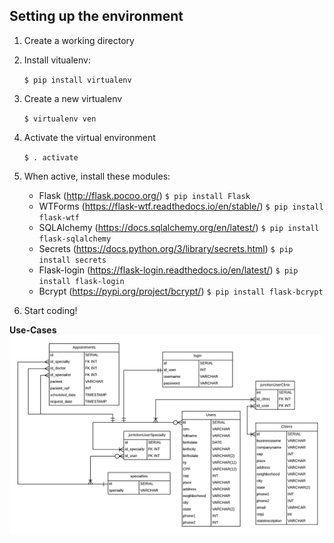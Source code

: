 ## Setting up the environment

1. Create a working directory
1. Install vitualenv:

    `$ pip install virtualenv`

1. Create a new virtualenv

    `$ virtualenv ven`

1. Activate the virtual environment

	`$ . activate`

1. When active, install these modules:
    - Flask (http://flask.pocoo.org/)
    	`$ pip install Flask`
    - WTForms (https://flask-wtf.readthedocs.io/en/stable/)
    	`$ pip install flask-wtf`
    - SQLAlchemy (https://docs.sqlalchemy.org/en/latest/)
    	`$ pip install flask-sqlalchemy`
    - Secrets (https://docs.python.org/3/library/secrets.html)
    	`$ pip install secrets`
    - Flask-login (https://flask-login.readthedocs.io/en/latest/)
    	`$ pip install flask-login`
    - Bcrypt (https://pypi.org/project/bcrypt/)
    	`$ pip install flask-bcrypt`

1. Start coding!

**Use-Cases**
![](./../docs/uml-diagrams/teleespecialista_uml.png)
